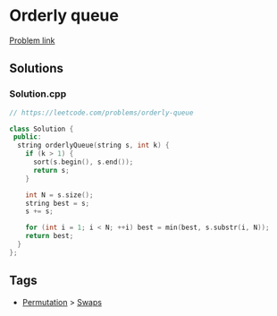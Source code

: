 # Orderly queue

[Problem link](https://leetcode.com/problems/orderly-queue)

## Solutions


### Solution.cpp
```cpp
// https://leetcode.com/problems/orderly-queue

class Solution {
 public:
  string orderlyQueue(string s, int k) {
    if (k > 1) {
      sort(s.begin(), s.end());
      return s;
    }

    int N = s.size();
    string best = s;
    s += s;

    for (int i = 1; i < N; ++i) best = min(best, s.substr(i, N));
    return best;
  }
};
```
## Tags

* [Permutation](/README.md#Permutation) > [Swaps](/README.md#Permutation-Swaps)
